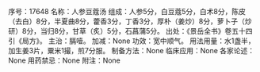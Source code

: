 序号：17648
名称：人参豆蔻汤
组成：人参5分，白豆蔻5分，白术8分，陈皮（去白）8分，半夏曲8分，藿香3分，丁香3分，厚朴（姜炒）8分，萝卜子（炒研）8分，当归8分，甘草（炙）5分，石菖蒲5分。
出处：《景岳全书》卷五十四引《局方》。
主治：膈噎。
加减：None
功效：宽中顺气。
用法用量：水1盏半，加生姜3片，粟米1撮，煎7分服。
制备方法：None
临床应用：None
各家论述：None
用药禁忌：None
附注：None
